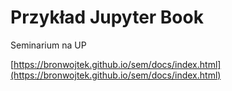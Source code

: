 # Przykład Jupyter Book

Seminarium na UP

[https://bronwojtek.github.io/sem/docs/index.html](https://bronwojtek.github.io/sem/docs/index.html)

